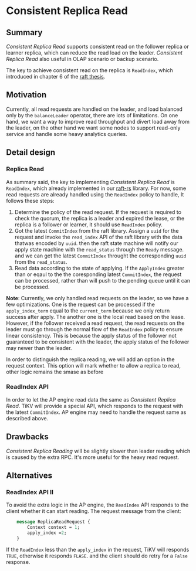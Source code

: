 # Consistent Replica Read

## Summary

*Consistent Replica Read* supports consistent read on the follower replica or
learner replica, which can reduce the read load on the leader. *Consistent
Replica Read* also useful in OLAP scenario or backup scenario.

The key to achieve consistent read on the replica is `ReadIndex`, which
introduced in chapter 6 of the [raft
thesis](https://ramcloud.stanford.edu/~ongaro/thesis.pdf).

## Motivation

Currently, all read requests are handled on the leader, and load balanced only
by the `balanceLeader` operator, there are lots of limitations. On one hand, we
want a way to improve read throughput and divert load away from the leader, on
the other hand we want some nodes to support read-only service and handle some
heavy analytics queries.

## Detail design

### Replica Read

As summary said, the key to implementing *Consistent Replica Read* is
`ReadIndex`, which already implemented in our
[raft-rs](http://github.com/pingcap/raft-rs) library. For now, some read
requests are already handled using the `ReadIndex` policy to handle, It follows
these steps:

1. Determine the policy of the read request. If the request is required to
   check the quorum, the replica is a leader and expired the lease, or the
   replica is a follower or learner, it should use `ReadIndex` policy.
2. Got the latest `CommitIndex` from the raft library. Assign a `uuid` for the
   request and invoke the `read_index` API of the raft library with the data
   thatwas encoded by `uuid`. then the raft state machine will notify our apply
   state machine with the `read_status` through the `Ready` message. and we can
   get the latest `CommitIndex` throught the corresponding `uuid` from the
   `read_status`.
3. Read data according to the state of applying. If the `ApplyIndex` greater
   than or eqaul to the the coresponding latest `CommitIndex`, the request can
   be processed, rather than will push to the pending queue until it can be
   processed.

**Note**: Currently, we only handled read requests on the leader, so we have a
few optimizations. One is the request can be processed if the
`apply_index_term` equal to the `current_term` because we only return success
after apply. The another one is the local read based on the lease. However, if
the follower received a read request, the read requests on the leader must go
through the normal flow of the `ReadIndex` policy to ensure linear consistency.
This is because the apply status of the follower not guaranteed to be
consistent with the leader, the apply status of the follower may newer than the
leader.

In order to distinguish the replica reading, we will add an option in the
request context. This option will mark whether to allow a replica to read,
other logic remains the smase as before

### ReadIndex API

In order to let the AP engine read data the same as *Consistent Replica Read*.
TiKV will provide a special API, which responds to the request with the latest
`CommitIndex`. AP engine may need to handle the request same as described above.

## Drawbacks

*Consistent Replica Reading* will be slightly slower than leader reading which
is caused by the extra RPC. It's more useful for the heavy read request.

## Alternatives

### ReadIndex API II

To avoid the extra logic in the AP engine, the `ReadIndex` API responds to the
client whether it can start reading. The request message from the client:

```protobuf
    message ReplicaReadRequest {
        Context context = 1;
        apply_index =2;
    }
```

If the `ReadIndex` less than the `apply_index` in the request, TiKV will
responds `TRUE`, otherwise it responds `FLASE`. and the client should do retry
for a `False` response.
